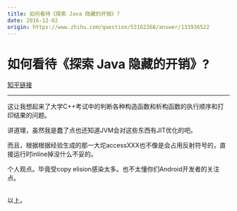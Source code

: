 ```yaml
---
title: 如何看待《探索 Java 隐藏的开销》?
date: 2016-12-02
origin: https://www.zhihu.com/question/53162268/answer/133936522
---
```

# 如何看待《探索 Java 隐藏的开销》?

[知乎链接](https://www.zhihu.com/question/53162268/answer/133936522)

---------

<span class="RichText ztext CopyrightRichText-richText" itemprop="text"><p>这让我想起来了大学C++考试中的判断各种构造函数和析构函数的执行顺序和打印结果的问题。</p><p>讲道理，虽然我是蠢了点也还知道JVM会对这些东西有JIT优化的吧。</p><p>而且，根据根据经验生成的那一大坨accessXXX也不像是会占用反射符号的，直接运行时inline掉没什么不妥的。</p><p>个人观点。毕竟受copy elision感染太多。也不太懂你们Android开发者的关注点。</p><br>以上。</span>